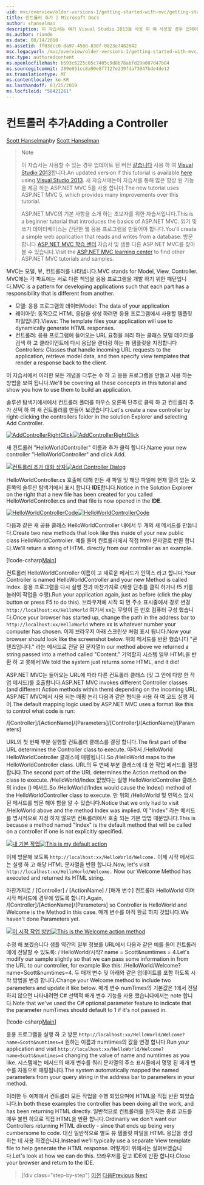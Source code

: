 ```yaml
---
uid: mvc/overview/older-versions-1/getting-started-with-mvc/getting-started-with-mvc-part2
title: 컨트롤러 추가 | Microsoft Docs
author: shanselman
description: 이 자습서는 여기 Visual Studio 2013을 사용 하 여 사용할 경우 업데이트 된 버전입니다. 새 자습서 t를 통해 많은 향상 된 기능을 제공 하는 ASP.NET MVC 5를 사용 하는 중...
ms.author: riande
ms.date: 08/14/2010
ms.assetid: ff03dcc0-da97-458d-838f-0823e7482642
msc.legacyurl: /mvc/overview/older-versions-1/getting-started-with-mvc/getting-started-with-mvc-part2
msc.type: authoredcontent
ms.openlocfilehash: b593c6225c05c7405c9d8b78abfd29a087d47b04
ms.sourcegitcommit: 289e051cc8a90e8f7127e239fda73047bde4de12
ms.translationtype: MT
ms.contentlocale: ko-KR
ms.lasthandoff: 03/25/2019
ms.locfileid: "58421261"
---
```

<a name="adding-a-controller"></a><span data-ttu-id="bea33-104">컨트롤러 추가</span><span class="sxs-lookup"><span data-stu-id="bea33-104">Adding a Controller</span></span>
====================
<span data-ttu-id="bea33-105">[Scott Hanselman](https://github.com/shanselman)</span><span class="sxs-lookup"><span data-stu-id="bea33-105">by [Scott Hanselman](https://github.com/shanselman)</span></span>

> > [!NOTE]
> > <span data-ttu-id="bea33-106">이 자습서는 사용할 수 있는 경우 업데이트 된 버전 [같습니다](../../getting-started/introduction/getting-started.md) 사용 하 여 [Visual Studio 2013](https://my.visualstudio.com/Downloads?q=visual%20studio%202013)합니다.</span><span class="sxs-lookup"><span data-stu-id="bea33-106">An updated version if this tutorial is available [here](../../getting-started/introduction/getting-started.md) using [Visual Studio 2013](https://my.visualstudio.com/Downloads?q=visual%20studio%202013).</span></span> <span data-ttu-id="bea33-107">새 자습서에는이 자습서를 통해 많은 향상 된 기능을 제공 하는 ASP.NET MVC 5를 사용 합니다.</span><span class="sxs-lookup"><span data-stu-id="bea33-107">The new tutorial uses ASP.NET MVC 5, which provides many improvements over this tutorial.</span></span>
>
>
> <span data-ttu-id="bea33-108">ASP.NET MVC의 기본 사항을 소개 하는 초보자를 위한 자습서입니다.</span><span class="sxs-lookup"><span data-stu-id="bea33-108">This is a beginner tutorial that introduces the basics of ASP.NET MVC.</span></span> <span data-ttu-id="bea33-109">읽기 및 쓰기 데이터베이스는 간단한 웹 응용 프로그램을 만들어야 합니다.</span><span class="sxs-lookup"><span data-stu-id="bea33-109">You'll create a simple web application that reads and writes from a database.</span></span> <span data-ttu-id="bea33-110">방문 합니다 [ASP.NET MVC 학습 센터](../../../index.md) 자습서 및 샘플 다른 ASP.NET MVC를 찾아볼 수 있습니다.</span><span class="sxs-lookup"><span data-stu-id="bea33-110">Visit the [ASP.NET MVC learning center](../../../index.md) to find other ASP.NET MVC tutorials and samples.</span></span>


<span data-ttu-id="bea33-111">MVC는 모델, 뷰, 컨트롤러를 나타냅니다.</span><span class="sxs-lookup"><span data-stu-id="bea33-111">MVC stands for Model, View, Controller.</span></span> <span data-ttu-id="bea33-112">MVC에는 각 파트에는 서로 다른 책임을 응용 프로그램을 개발 하기 위한 패턴입니다.</span><span class="sxs-lookup"><span data-stu-id="bea33-112">MVC is a pattern for developing applications such that each part has a responsibility that is different from another.</span></span>

- <span data-ttu-id="bea33-113">모델: 응용 프로그램의 데이터</span><span class="sxs-lookup"><span data-stu-id="bea33-113">Model: The data of your application</span></span>
- <span data-ttu-id="bea33-114">레이아웃: 동적으로 HTML 응답을 생성 하려면 응용 프로그램에서 사용할 템플릿 파일입니다.</span><span class="sxs-lookup"><span data-stu-id="bea33-114">Views: The template files your application will use to dynamically generate HTML responses.</span></span>
- <span data-ttu-id="bea33-115">컨트롤러: 응용 프로그램에 들어오는 URL 요청을 처리 하는 클래스 모델 데이터를 검색 하 고 클라이언트에 다시 응답을 렌더링 하는 뷰 템플릿을 지정합니다</span><span class="sxs-lookup"><span data-stu-id="bea33-115">Controllers: Classes that handle incoming URL requests to the application, retrieve model data, and then specify view templates that render a response back to the client</span></span>

<span data-ttu-id="bea33-116">이 자습서에서 이러한 모든 개념을 다루는 수 하 고 응용 프로그램을 만들고 사용 하는 방법을 보여 됩니다.</span><span class="sxs-lookup"><span data-stu-id="bea33-116">We'll be covering all these concepts in this tutorial and show you how to use them to build an application.</span></span>

<span data-ttu-id="bea33-117">솔루션 탐색기에서에서 컨트롤러 폴더를 마우스 오른쪽 단추로 클릭 하 고 컨트롤러 추가 선택 하 여 새 컨트롤러를 만들어 보겠습니다.</span><span class="sxs-lookup"><span data-stu-id="bea33-117">Let's create a new controller by right-clicking the controllers folder in the solution Explorer and selecting Add Controller.</span></span>

<span data-ttu-id="bea33-118">[![AddControllerRightClick](getting-started-with-mvc-part2/_static/image2.png)](getting-started-with-mvc-part2/_static/image1.png)</span><span class="sxs-lookup"><span data-stu-id="bea33-118">[![AddControllerRightClick](getting-started-with-mvc-part2/_static/image2.png)](getting-started-with-mvc-part2/_static/image1.png)</span></span>

<span data-ttu-id="bea33-119">새 컨트롤러 "HelloWorldController" 이름과 추가 클릭 합니다.</span><span class="sxs-lookup"><span data-stu-id="bea33-119">Name your new controller "HelloWorldController" and click Add.</span></span>

<span data-ttu-id="bea33-120">[![컨트롤러 추가 대화 상자](getting-started-with-mvc-part2/_static/image4.png)](getting-started-with-mvc-part2/_static/image3.png)</span><span class="sxs-lookup"><span data-stu-id="bea33-120">[![Add Controller Dialog](getting-started-with-mvc-part2/_static/image4.png)](getting-started-with-mvc-part2/_static/image3.png)</span></span>

<span data-ttu-id="bea33-121">HelloWorldController.cs 호출에 대해 만든 새 파일 및 해당 파일에 현재 열려 있는 오른쪽의 솔루션 탐색기에서 표시 합니다 **IDE**합니다.</span><span class="sxs-lookup"><span data-stu-id="bea33-121">Notice in the Solution Explorer on the right that a new file has been created for you called HelloWorldController.cs and that file is now opened in the **IDE**.</span></span>

<span data-ttu-id="bea33-122">[![HelloWorldControllerCode](getting-started-with-mvc-part2/_static/image6.png)](getting-started-with-mvc-part2/_static/image5.png)</span><span class="sxs-lookup"><span data-stu-id="bea33-122">[![HelloWorldControllerCode](getting-started-with-mvc-part2/_static/image6.png)](getting-started-with-mvc-part2/_static/image5.png)</span></span>

<span data-ttu-id="bea33-123">다음과 같은 새 공용 클래스 HelloWorldController 내에서 두 개의 새 메서드를 만듭니다.</span><span class="sxs-lookup"><span data-stu-id="bea33-123">Create two new methods that look like this inside of your new public class HelloWorldController.</span></span> <span data-ttu-id="bea33-124">예를 들어 컨트롤러에서 직접 html 문자열로 반환 합니다.</span><span class="sxs-lookup"><span data-stu-id="bea33-124">We'll return a string of HTML directly from our controller as an example.</span></span>

[!code-csharp[Main](getting-started-with-mvc-part2/samples/sample1.cs)]

<span data-ttu-id="bea33-125">컨트롤러 HelloWorldController 이름이 고 새로운 메서드가 인덱스 라고 합니다.</span><span class="sxs-lookup"><span data-stu-id="bea33-125">Your Controller is named HelloWorldController and your new Method is called Index.</span></span> <span data-ttu-id="bea33-126">응용 프로그램을 다시 실행 전과 마찬가지로 (재생 단추를 클릭 하거나 f5 키를 눌러이 작업을 수행).</span><span class="sxs-lookup"><span data-stu-id="bea33-126">Run your application again, just as before (click the play button or press F5 to do this).</span></span> <span data-ttu-id="bea33-127">브라우저에 시작 되 면 주소 표시줄에서 경로 변경 `http://localhost:xx/HelloWorld` 여기서 xx는 무엇이 든 번호 컴퓨터 구성 했습니다.</span><span class="sxs-lookup"><span data-stu-id="bea33-127">Once your browser has started up, change the path in the address bar to `http://localhost:xx/HelloWorld` where xx is whatever number your computer has chosen.</span></span> <span data-ttu-id="bea33-128">이제 브라우저 아래 스크린샷 처럼 표시 됩니다.</span><span class="sxs-lookup"><span data-stu-id="bea33-128">Now your browser should look like the screenshot below.</span></span> <span data-ttu-id="bea33-129">위의 메서드를 반환 했습니다 "콘텐츠입니다." 라는 메서드로 전달 된 문자열</span><span class="sxs-lookup"><span data-stu-id="bea33-129">In our method above we returned a string passed into a method called "Content."</span></span> <span data-ttu-id="bea33-130">기억할지 시스템 일부 HTML을 반환 하 고 못해서!</span><span class="sxs-lookup"><span data-stu-id="bea33-130">We told the system just returns some HTML, and it did!</span></span>

<span data-ttu-id="bea33-131">ASP.NET MVC는 들어오는 URL에 따라 다른 컨트롤러 클래스 (및 그 안에 다양 한 작업 메서드)를 호출합니다.</span><span class="sxs-lookup"><span data-stu-id="bea33-131">ASP.NET MVC invokes different Controller classes (and different Action methods within them) depending on the incoming URL.</span></span> <span data-ttu-id="bea33-132">ASP.NET MVC에서 사용 되는 매핑 논리 다음과 같은 형식을 사용 하 여 코드 실행 제어.</span><span class="sxs-lookup"><span data-stu-id="bea33-132">The default mapping logic used by ASP.NET MVC uses a format like this to control what code is run:</span></span>

<span data-ttu-id="bea33-133">/[Controller]/[ActionName]/[Parameters]</span><span class="sxs-lookup"><span data-stu-id="bea33-133">/[Controller]/[ActionName]/[Parameters]</span></span>

<span data-ttu-id="bea33-134">URL의 첫 번째 부분 실행할 컨트롤러 클래스를 결정 합니다.</span><span class="sxs-lookup"><span data-stu-id="bea33-134">The first part of the URL determines the Controller class to execute.</span></span> <span data-ttu-id="bea33-135">따라서 /HelloWorld HelloWorldController 클래스에 매핑됩니다.</span><span class="sxs-lookup"><span data-stu-id="bea33-135">So /HelloWorld maps to the HelloWorldController class.</span></span> <span data-ttu-id="bea33-136">URL의 두 번째 부분 클래스에 대 한 작업 메서드를 결정 합니다.</span><span class="sxs-lookup"><span data-stu-id="bea33-136">The second part of the URL determines the Action method on the class to execute.</span></span> <span data-ttu-id="bea33-137">/HelloWorld/Index 없었다는 실행 HelloWorldController 클래스의 index () 메서드.</span><span class="sxs-lookup"><span data-stu-id="bea33-137">So /HelloWorld/Index would cause the Index() method of the HelloWorldController class to execute.</span></span> <span data-ttu-id="bea33-138">만 위의 /HelloWorld 및 인덱스 암시 된 메서드를 방문 해야 함을 알 수 있습니다.</span><span class="sxs-lookup"><span data-stu-id="bea33-138">Notice that we only had to visit /HelloWorld above and the method Index was implied.</span></span> <span data-ttu-id="bea33-139">이 "Index" 라는 메서드를 명시적으로 지정 하지 않으면 컨트롤러에서 호출 되는 기본 방법 때문입니다.</span><span class="sxs-lookup"><span data-stu-id="bea33-139">This is because a method named "Index" is the default method that will be called on a controller if one is not explicitly specified.</span></span>

<span data-ttu-id="bea33-140">[![내 기본 작업](getting-started-with-mvc-part2/_static/image8.png)](getting-started-with-mvc-part2/_static/image7.png)</span><span class="sxs-lookup"><span data-stu-id="bea33-140">[![This is my default action](getting-started-with-mvc-part2/_static/image8.png)](getting-started-with-mvc-part2/_static/image7.png)</span></span>

<span data-ttu-id="bea33-141">이제 방문해 보도록 `http://localhost:xx/HelloWorld/Welcome.` 이제 시작 메서드는 실행 하 고 해당 HTML 문자열을 반환 합니다.</span><span class="sxs-lookup"><span data-stu-id="bea33-141">Now, let's visit `http://localhost:xx/HelloWorld/Welcome.` Now our Welcome Method has executed and returned its HTML string.</span></span>

<span data-ttu-id="bea33-142">마찬가지로 / [Controller] / [ActionName] / [매개 변수] 컨트롤러 HelloWorld 이며 시작 메서드에 경우에 있도록 합니다.</span><span class="sxs-lookup"><span data-stu-id="bea33-142">Again, /[Controller]/[ActionName]/[Parameters] so Controller is HelloWorld and Welcome is the Method in this case.</span></span> <span data-ttu-id="bea33-143">매개 변수를 아직 완료 하지 것입니다.</span><span class="sxs-lookup"><span data-stu-id="bea33-143">We haven't done Parameters yet.</span></span>

<span data-ttu-id="bea33-144">[![이 시작 작업 방법](getting-started-with-mvc-part2/_static/image10.png)](getting-started-with-mvc-part2/_static/image9.png)</span><span class="sxs-lookup"><span data-stu-id="bea33-144">[![This is the Welcome action method](getting-started-with-mvc-part2/_static/image10.png)](getting-started-with-mvc-part2/_static/image9.png)</span></span>

<span data-ttu-id="bea33-145">수정 해 보겠습니다 샘플 약간의 일부 정보를 URL에서 다음과 같은 예를 들어 컨트롤러에에 전달할 수 있도록: / HelloWorld/시작? name = Scott&amp;numtimes = 4.</span><span class="sxs-lookup"><span data-stu-id="bea33-145">Let's modify our sample slightly so that we can pass some information in from the URL to our controller, for example like this: /HelloWorld/Welcome?name=Scott&amp;numtimes=4.</span></span> <span data-ttu-id="bea33-146">두 매개 변수 및 아래와 같은 업데이트를 포함 하도록 시작 방법을 변경 합니다.</span><span class="sxs-lookup"><span data-stu-id="bea33-146">Change your Welcome method to include two parameters and update it like below.</span></span> <span data-ttu-id="bea33-147">매개 변수 numTimes의 기본값은 1에서 전달 하지 않으면 나타내려면 C# 선택적 매개 변수 기능을 사용 했습니다에서는 note 합니다.</span><span class="sxs-lookup"><span data-stu-id="bea33-147">Note that we've used the C# optional parameter feature to indicate that the parameter numTimes should default to 1 if it's not passed in.</span></span>

[!code-csharp[Main](getting-started-with-mvc-part2/samples/sample2.cs)]

<span data-ttu-id="bea33-148">응용 프로그램을 실행 하 고 방문 `http://localhost:xx/HelloWorld/Welcome?name=Scott&numtimes=4` 원하는 이름과 numtimes의 값을 변경 합니다.</span><span class="sxs-lookup"><span data-stu-id="bea33-148">Run your application and visit `http://localhost:xx/HelloWorld/Welcome?name=Scott&numtimes=4` changing the value of name and numtimes as you like.</span></span> <span data-ttu-id="bea33-149">시스템에는 메서드의 매개 변수를 쿼리 문자열의 주소 표시줄에서 명명 된 매개 변수를 자동으로 매핑됩니다.</span><span class="sxs-lookup"><span data-stu-id="bea33-149">The system automatically mapped the named parameters from your query string in the address bar to parameters in your method.</span></span>

<span data-ttu-id="bea33-150">이러한 두 예제에서 컨트롤러 모든 작업을 수행 되었으며에 HTML을 직접 반환 되었습니다.</span><span class="sxs-lookup"><span data-stu-id="bea33-150">In both these examples the controller has been doing all the work, and has been returning HTML directly.</span></span> <span data-ttu-id="bea33-151">일반적으로 컨트롤러를 원하지는 종료 코드를 매우 불편 하므로 직접 HTML을 반환 합니다.</span><span class="sxs-lookup"><span data-stu-id="bea33-151">Ordinarily we don't want our Controllers returning HTML directly - since that ends up being very cumbersome to code.</span></span> <span data-ttu-id="bea33-152">대신 일반적으로 별도 뷰 템플릿 파일을 HTML 응답을 생성 하는 데 사용 하겠습니다.</span><span class="sxs-lookup"><span data-stu-id="bea33-152">Instead we'll typically use a separate View template file to help generate the HTML response.</span></span> <span data-ttu-id="bea33-153">어떻게이 위해서는 살펴보겠습니다.</span><span class="sxs-lookup"><span data-stu-id="bea33-153">Let's look at how we can do this.</span></span> <span data-ttu-id="bea33-154">브라우저를 닫고 IDE에 반환 합니다.</span><span class="sxs-lookup"><span data-stu-id="bea33-154">Close your browser and return to the IDE.</span></span>

> [!div class="step-by-step"]
> <span data-ttu-id="bea33-155">[이전](getting-started-with-mvc-part1.md)
> [다음](getting-started-with-mvc-part3.md)</span><span class="sxs-lookup"><span data-stu-id="bea33-155">[Previous](getting-started-with-mvc-part1.md)
[Next](getting-started-with-mvc-part3.md)</span></span>
